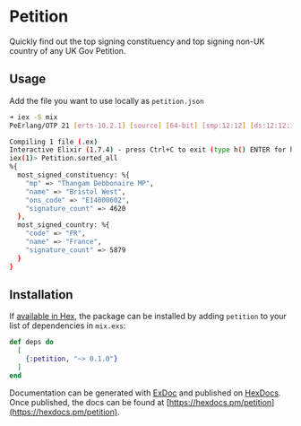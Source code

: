 # Petition

Quickly find out the top signing constituency and top signing non-UK country of any UK Gov Petition.

## Usage

Add the file you want to use locally as `petition.json`

```sh
➜ iex -S mix
PeErlang/OTP 21 [erts-10.2.1] [source] [64-bit] [smp:12:12] [ds:12:12:10] [async-threads:1] [hipe]

Compiling 1 file (.ex)
Interactive Elixir (1.7.4) - press Ctrl+C to exit (type h() ENTER for help)
iex(1)> Petition.sorted_all
%{
  most_signed_constituency: %{
    "mp" => "Thangam Debbonaire MP",
    "name" => "Bristol West",
    "ons_code" => "E14000602",
    "signature_count" => 4620
  },
  most_signed_country: %{
    "code" => "FR",
    "name" => "France",
    "signature_count" => 5879
  }
}
```

## Installation

If [available in Hex](https://hex.pm/docs/publish), the package can be installed
by adding `petition` to your list of dependencies in `mix.exs`:

```elixir
def deps do
  [
    {:petition, "~> 0.1.0"}
  ]
end
```

Documentation can be generated with [ExDoc](https://github.com/elixir-lang/ex_doc)
and published on [HexDocs](https://hexdocs.pm). Once published, the docs can
be found at [https://hexdocs.pm/petition](https://hexdocs.pm/petition).

